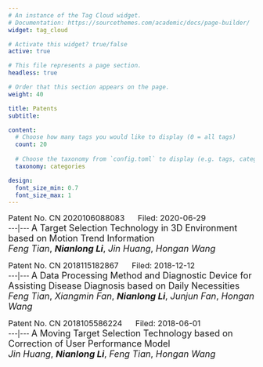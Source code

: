```yaml
---
# An instance of the Tag Cloud widget.
# Documentation: https://sourcethemes.com/academic/docs/page-builder/
widget: tag_cloud

# Activate this widget? true/false
active: true

# This file represents a page section.
headless: true

# Order that this section appears on the page.
weight: 40

title: Patents
subtitle:

content:
  # Choose how many tags you would like to display (0 = all tags)
  count: 20
  
  # Choose the taxonomy from `config.toml` to display (e.g. tags, categories)
  taxonomy: categories

design:
  font_size_min: 0.7
  font_size_max: 1
---
```

<font size=3>Patent No. CN 2020106088083 &nbsp;&nbsp;&nbsp;&nbsp; Filed: 2020-06-29</font><br/>
---|---
<font size=4>A Target Selection Technology in 3D Environment based on Motion Trend Information<br/> *Feng Tian*, ***Nianlong Li***, *Jin Huang*, *Hongan Wang*</font><br/>

<font size=3>Patent No. CN 2018115182867 &nbsp;&nbsp;&nbsp;&nbsp; Filed: 2018-12-12</font><br/>
---|---
<font size=4>A Data Processing Method and Diagnostic Device for Assisting Disease Diagnosis based on Daily Necessities<br/> *Feng Tian*, *Xiangmin Fan*, ***Nianlong Li***, *Junjun Fan*, *Hongan Wang*</font><br/>

<font size=3>Patent No. CN 2018105586224 &nbsp;&nbsp;&nbsp;&nbsp; Filed: 2018-06-01</font><br/>
---|---
<font size=4>A Moving Target Selection Technology based on Correction of User Performance Model<br/> *Jin Huang*, ***Nianlong Li***, *Feng Tian*, *Hongan Wang*</font><br/>

